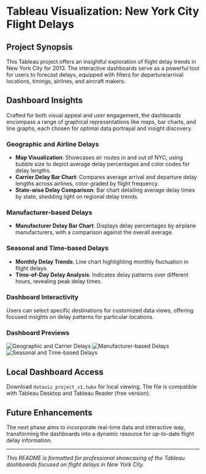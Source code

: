 # Tableau Visualization: New York City Flight Delays

## Project Synopsis
This Tableau project offers an insightful exploration of flight delay trends in New York City for 2013. The interactive dashboards serve as a powerful tool for users to forecast delays, equipped with filters for departure/arrival locations, timings, airlines, and aircraft makers.

## Dashboard Insights
Crafted for both visual appeal and user engagement, the dashboards encompass a range of graphical representations like maps, bar charts, and line graphs, each chosen for optimal data portrayal and insight discovery.

### Geographic and Airline Delays
- **Map Visualization**: Showcases air routes in and out of NYC, using bubble size to depict average delay percentages and color codes for delay lengths.
- **Carrier Delay Bar Chart**: Compares average arrival and departure delay lengths across airlines, color-graded by flight frequency.
- **State-wise Delay Comparison**: Bar chart detailing average delay times by state, shedding light on regional delay trends.

### Manufacturer-based Delays
- **Manufacturer Delay Bar Chart**: Displays delay percentages by airplane manufacturers, with a comparison against the overall average.

### Seasonal and Time-based Delays
- **Monthly Delay Trends**: Line chart highlighting monthly fluctuation in flight delays.
- **Time-of-Day Delay Analysis**: Indicates delay patterns over different hours, revealing peak delay times.

### Dashboard Interactivity
Users can select specific destinations for customized data views, offering focused insights on delay patterns for particular locations.

### Dashboard Previews
![Geographic and Carrier Delays](https://github.com/XingyuVivi/Tableau-Visualization-NewYork-Flight-Delays/assets/113918034/83f654b5-f4fd-49b3-82ff-25fbeb33bcec)
![Manufacturer-based Delays](https://github.com/XingyuVivi/Tableau-Visualization-NewYork-Flight-Delays/assets/113918034/6839e7d6-0fb9-4ded-ab1b-4beef048a186)
![Seasonal and Time-based Delays](https://github.com/XingyuVivi/Tableau-Visualization-NewYork-Flight-Delays/assets/113918034/17dba923-adb4-41c0-8102-e7921c5c01a7)

## Local Dashboard Access
Download `dataviz_project_v1.twbx` for local viewing. The file is compatible with Tableau Desktop and Tableau Reader (free version).

## Future Enhancements
The next phase aims to incorporate real-time data and interactive way, transforming the dashboards into a dynamic resource for up-to-date flight delay information.

---

*This README is formatted for professional showcasing of the Tableau dashboards focused on flight delays in New York City.*

